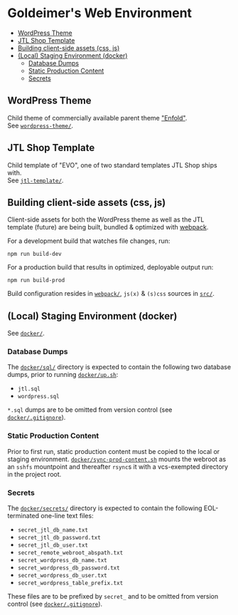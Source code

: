 Goldeimer\'s Web Environment
============================

-   [WordPress Theme](#wordpress-theme)
-   [JTL Shop Template](#jtl-shop-template)
-   [Building client-side assets (css,
    js)](#building-client-side-assets-css-js)
-   [(Local) Staging Environment
    (docker)](#local-staging-environment-docker)
    -   [Database Dumps](#database-dumps)
    -   [Static Production Content](#static-production-content)
    -   [Secrets](#secrets)

WordPress Theme
---------------

Child theme of commercially available parent theme
[\"Enfold\"](https://kriesi.at/).
<br/>See [`wordpress-theme/`](wordpress-theme/).

JTL Shop Template
-----------------

Child template of \"EVO\", one of two standard templates JTL Shop ships
with.
<br/>See [`jtl-template/`](jtl-template/).

Building client-side assets (css, js)
-------------------------------------

Client-side assets for both the WordPress theme as well as the JTL template
(future) are being built, bundled & optimized with
[webpack](https://webpack.js.org/).

For a development build that watches file changes, run:
```
npm run build-dev
```

For a production build that results in optimized, deployable output run:
```
npm run build-prod
```

Build configuration resides in [`webpack/`](webpack/), `js(x)` & `(s)css` sources in
[`src/`](src/).

(Local) Staging Environment (docker)
------------------------------------

See [`docker/`](docker/).

### Database Dumps

The [`docker/sql/`](docker/sql/) directory is expected to contain the
following two database dumps, prior to running [`docker/up.sh`](docker/up.sh):

-   `jtl.sql`
-   `wordpress.sql`

`*.sql` dumps are to be omitted from version control (see
[`docker/.gitignore`](docker/.gitignore)).

### Static Production Content

Prior to first run, static production content must be copied to the
local or staging environment.
[`docker/sync-prod-content.sh`](docker/sync-prod-content.sh) mounts the
webroot as an `sshfs` mountpoint and thereafter `rsync`s it with a
vcs-exempted directory in the project root.

### Secrets

The [`docker/secrets/`](docker/secrets/) directory is expected to contain the
following EOL-terminated one-line text files:

-   `secret_jtl_db_name.txt`
-   `secret_jtl_db_password.txt`
-   `secret_jtl_db_user.txt`
-   `secret_remote_webroot_abspath.txt`
-   `secret_wordpress_db_name.txt`
-   `secret_wordpress_db_password.txt`
-   `secret_wordpress_db_user.txt`
-   `secret_wordpress_table_prefix.txt`

These files are to be prefixed by `secret_` and to be omitted from
version control (see [`docker/.gitignore`](docker/.gitignore)).
